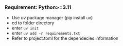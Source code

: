 ### Requirement: Python>=3.11
- Use uv package manager (pip install uv)
- cd to folder directory
- enter `uv init`
- enter `uv add -r requirements.txt`
- Refer to project.toml for the dependecies information
